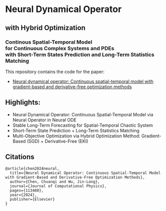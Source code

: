 # Neural Dynamical Operator

## with Hybrid Optimization

### Continous Spatial-Temporal Model <br> for Continuous Complex Systems and PDEs <br> with Short-Term States Prediction and Long-Term Statistics Matching


This repository contains the code for the paper:
- [Neural dynamical operator: Continuous spatial-temporal model with gradient-based and derivative-free optimization methods]([https://arxiv.org/abs/2311.11798](https://www.sciencedirect.com/science/article/pii/S0021999124007289))

## Highlights:
- Neural Dynamical Operator: Continuous Spatial-Temporal Model via Neural Operator in Neural ODE
- Stable Long-Term Forecasting for Spatial-Temporal Chaotic System 
- Short-Term State Prediction + Long-Term Statistics Matching
- Multi-Objective Optimization via Hybrid Optimization Method: Gradient-Based (SGD) + Derivative-Free (EKI)


## Citations
```
@article{chen2024neural,
  title={Neural Dynamical Operator: Continuous Spatial-Temporal Model with Gradient-Based and Derivative-Free Optimization Methods},
  author={Chen, Chuanqi and Wu, Jin-Long},
  journal={Journal of Computational Physics},
  pages={113480},
  year={2024},
  publisher={Elsevier}
}
```
